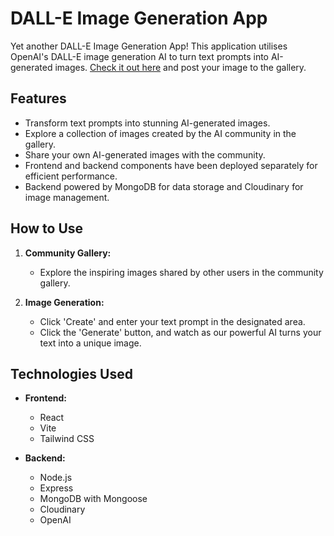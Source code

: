 # DALL-E Image Generation App

Yet another DALL-E Image Generation App! This application utilises OpenAI's DALL-E image generation AI to turn text prompts into AI-generated images. [Check it out here](http://dall-e-app-rho.vercel.app) and post your image to the gallery.

## Features

- Transform text prompts into stunning AI-generated images.
- Explore a collection of images created by the AI community in the gallery.
- Share your own AI-generated images with the community.
- Frontend and backend components have been deployed separately for efficient performance.
- Backend powered by MongoDB for data storage and Cloudinary for image management.

## How to Use

1. **Community Gallery:**
   - Explore the inspiring images shared by other users in the community gallery.

2. **Image Generation:**
   - Click 'Create' and enter your text prompt in the designated area.
   - Click the 'Generate' button, and watch as our powerful AI turns your text into a unique image.

## Technologies Used

- **Frontend:**
  - React
  - Vite
  - Tailwind CSS

- **Backend:**
  - Node.js
  - Express
  - MongoDB with Mongoose
  - Cloudinary
  - OpenAI
